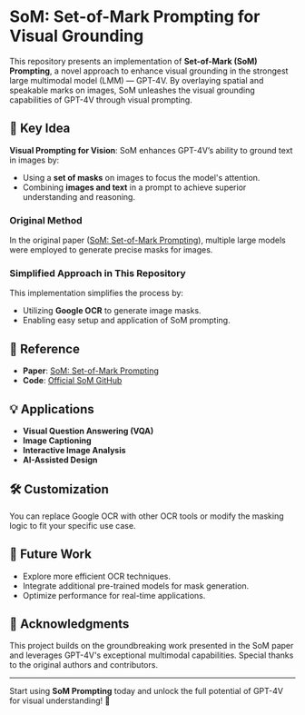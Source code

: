 # SoM: Set-of-Mark Prompting for Visual Grounding

This repository presents an implementation of **Set-of-Mark (SoM) Prompting**, a novel approach to enhance visual grounding in the strongest large multimodal model (LMM) — GPT-4V. By overlaying spatial and speakable marks on images, SoM unleashes the visual grounding capabilities of GPT-4V through visual prompting. 

## 🚀 Key Idea
**Visual Prompting for Vision**: SoM enhances GPT-4V’s ability to ground text in images by:
- Using a **set of masks** on images to focus the model's attention.
- Combining **images and text** in a prompt to achieve superior understanding and reasoning.

### Original Method
In the original paper ([SoM: Set-of-Mark Prompting](https://arxiv.org/pdf/2310.11441.pdf)), multiple large models were employed to generate precise masks for images.

### Simplified Approach in This Repository
This implementation simplifies the process by:
- Utilizing **Google OCR** to generate image masks.
- Enabling easy setup and application of SoM prompting.

## 📄 Reference
- **Paper**: [SoM: Set-of-Mark Prompting](https://arxiv.org/pdf/2310.11441.pdf)
- **Code**: [Official SoM GitHub](https://github.com/microsoft/SoM)

## 💡 Applications
- **Visual Question Answering (VQA)**
- **Image Captioning**
- **Interactive Image Analysis**
- **AI-Assisted Design**

## 🛠️ Customization
You can replace Google OCR with other OCR tools or modify the masking logic to fit your specific use case.

## 🎯 Future Work
- Explore more efficient OCR techniques.
- Integrate additional pre-trained models for mask generation.
- Optimize performance for real-time applications.

## 🙌 Acknowledgments
This project builds on the groundbreaking work presented in the SoM paper and leverages GPT-4V's exceptional multimodal capabilities. Special thanks to the original authors and contributors.

---

Start using **SoM Prompting** today and unlock the full potential of GPT-4V for visual understanding! 🚀
